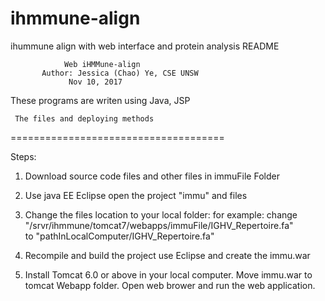 # ihmmune-align
ihummune align with web interface and protein analysis
                      README

                Web iHMMune-align 
           Author: Jessica (Chao) Ye, CSE UNSW
                 Nov 10, 2017
                             
These programs are writen using Java, JSP


     The files and deploying methods
=====================================

Steps:

1. Download source code files and other files in immuFile Folder

2. Use java EE Eclipse open the project "immu" and files

3. Change the files location to your local folder:
for example:
 change
"/srvr/ihmmune/tomcat7/webapps/immuFile/IGHV_Repertoire.fa"   
 to 
"pathInLocalComputer/IGHV_Repertoire.fa"

4. Recompile and build the project use Eclipse and create the immu.war

5. Install Tomcat 6.0 or above in your local computer.
 Move immu.war to tomcat Webapp folder.
 Open web brower and run the web application.
    

